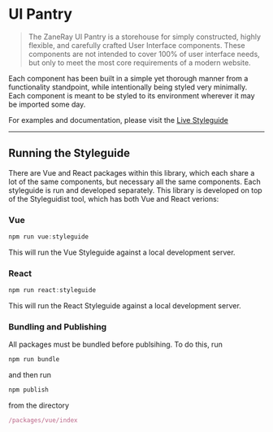 # UI Pantry

> The ZaneRay UI Pantry is a storehouse for simply constructed, highly flexible, and carefully crafted User Interface components.  These components are not intended to cover 100% of user interface needs, but only to meet the most core requirements of a modern website.

Each component has been built in a simple yet thorough manner from a functionality standpoint, while intentionally being styled very minimally.  Each component is meant to be styled to its environment wherever it may be imported some day.

For examples and documentation, please visit the [Live Styleguide](https://zr-vue.netlify.app/)

---

## Running the Styleguide

There are Vue and React packages within this library, which each share a lot of the same components, but necessary all the same components.  Each styleguide is run and developed separately.  This library is developed on top of the Styleguidist tool, which has both Vue and React verions:

### Vue

```jsx harmony
npm run vue:styleguide
```

This will run the Vue Styleguide against a local development server.

### React

```jsx harmony
npm run react:styleguide
```

This will run the React Styleguide against a local development server.

### Bundling and Publishing
All packages must be bundled before publsihing.  To do this, run

```jsx harmony
npm run bundle
```

and then run

```jsx
npm publish
```

from the directory

```jsx
/packages/vue/index
```
